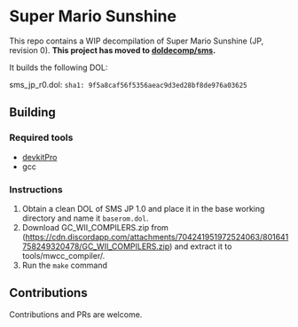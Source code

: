 # Super Mario Sunshine

This repo contains a WIP decompilation of Super Mario Sunshine (JP, revision 0).
**This project has moved to [doldecomp/sms](https://github.com/doldecomp/sms).**

It builds the following DOL:

sms_jp_r0.dol: `sha1: 9f5a8caf56f5356aeac9d3ed28bf8de976a03625`

## Building

### Required tools

* [devkitPro](https://devkitpro.org/wiki/Getting_Started)
* gcc

### Instructions

1. Obtain a clean DOL of SMS JP 1.0 and place it in the base working directory and name it `baserom.dol`.
2. Download GC_WII_COMPILERS.zip from (https://cdn.discordapp.com/attachments/704241951972524063/801641758249320478/GC_WII_COMPILERS.zip) and extract it to tools/mwcc_compiler/.
3. Run the `make` command

## Contributions

Contributions and PRs are welcome.
